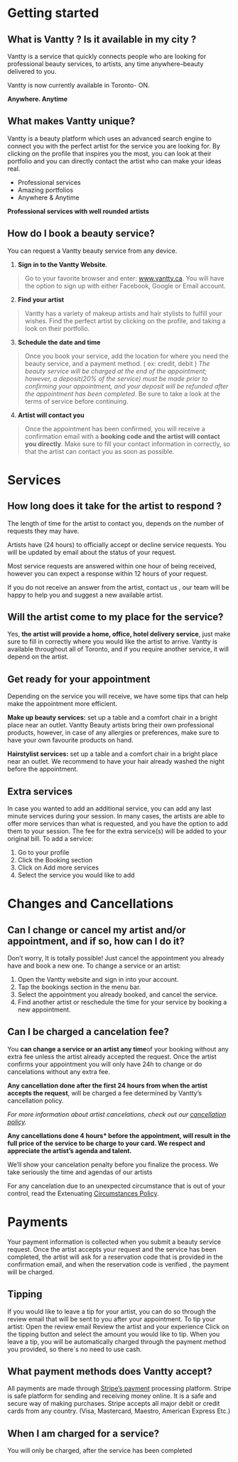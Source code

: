 # Getting started

## What is Vantty ? Is it available in my city ?

Vantty is a service that quickly connects people who are looking for professional beauty services, to artists, any time anywhere–beauty delivered to you.

Vantty is now currently available in Toronto- ON.

**Anywhere. Anytime**

## What makes Vantty unique?

Vantty is a beauty platform which uses an advanced search engine to connect you with the perfect artist for the service you are looking for. By clicking on the profile that inspires you the most, you can look at their portfolio and you can directly contact the artist who can make your ideas real.

- Professional services
- Amazing portfolios
- Anywhere & Anytime

**Professional services with well rounded artists**

## How do I book a beauty service?

You can request a Vantty beauty service from any device.

1. **Sign in to the Vantty Website**.

> Go to your favorite browser and enter: www.vantty.ca. You will have the option to sign up with either Facebook, Google or Email account.

2. **Find your artist**

> Vantty has a variety of makeup artists and hair stylists to fulfill your wishes. Find the perfect artist by clicking on the profile, and taking a look on their portfolio.

3. **Schedule the date and time**

> Once you book your service, add the location for where you need the beauty service, and a payment method.
> ( ex: credit, debit )
> _The beauty service will be charged at the end of the appointment; however, a deposit(20% of the service) must be made prior to confirming your appointment, and your deposit will be refunded after the appointment has been completed_. Be sure to take a look at the terms of service before continuing.

4. **Artist will contact you**

> Once the appointment has been confirmed, you will receive a confirmation email with a **booking code and the artist will contact you directly**.
> Make sure to fill your contact information in correctly, so that the artist can contact you as soon as possible.

# Services

## How long does it take for the artist to respond ?

The length of time for the artist to contact you, depends on the number of requests they may have.

Artists have (24 hours) to officially accept or decline service requests. You will be updated by email about the status of your request.

Most service requests are answered within one hour of being received, however you can expect a response within 12 hours of your request.

If you do not receive an answer from the artist, contact us , our team will be happy to help you and suggest a new available artist.

## Will the artist come to my place for the service?

Yes, **the artist will provide a home, office, hotel delivery service**, just make sure to fill in correctly where you would like the artist to arrive.
Vantty is available throughout all of Toronto, and if you require another service, it will depend on the artist.

## Get ready for your appointment

Depending on the service you will receive, we have some tips that can help make the appointment more efficient.

**Make up beauty services:** set up a table and a comfort chair in a bright place near an outlet.
Vantty Beauty artists bring their own professional products, however, in case of any allergies or preferences, make sure to have your own favourite products on hand.

**Hairstylist services:** set up a table and a comfort chair in a bright place near an outlet.
We recommend to have your hair already washed the night before the appointment.

## Extra services

In case you wanted to add an additional service, you can add any last minute services during your session. In many cases, the artists are able to offer more services than what is requested, and you have the option to add them to your session. The fee for the extra service(s) will be added to your original bill. To add a service:

1. Go to your profile
2. Click the Booking section
3. Click on Add more services
4. Select the service you would like to add

# Changes and Cancellations

## Can I change or cancel my artist and/or appointment, and if so, how can I do it?

Don’t worry, It is totally possible! Just cancel the appointment you already have and book a new one.
To change a service or an artist:

1. Open the Vantty website and sign in into your account.
2. Tap the bookings section in the menu bar.
3. Select the appointment you already booked, and cancel the service.
4. Find another artist or reschedule the time for your service by booking a new appointment.

## Can I be charged a cancelation fee?

You **can change a service or an artist any time**of your booking without any extra fee unless the artist already accepted the request. Once the artist confirms your appointment you will only have 24h to change or do cancelations without any extra fee.

**Any cancellation done after the first 24 hours from when the artist accepts the request**, will be charged a fee determined by Vantty’s cancellation policy.

_For more information about artist cancelations, check out our [cancellation policy](https://www.vantty.ca/cancelation_policy)._

**Any cancellations done 4 hours\* before the appointment, will result in the full price of the service to be charge to your card. We respect and appreciate the artist’s agenda and talent.**

We’ll show your cancelation penalty before you finalize the process. We take seriously the time and agendas of our artists

For any cancelation due to an unexpected circumstance that is out of your control, read the Extenuating [Circumstances Policy](https://www.vantty.com/cancelation_policy).

# Payments

Your payment information is collected when you submit a beauty service request. Once the artist accepts your request and the service has been completed, the artist will ask for a reservation code that is provided in the confirmation email, and when the reservation code is verified , the payment will be charged.

## Tipping

If you would like to leave a tip for your artist, you can do so through the review email that will be sent to you after your appointment.
To tip your artist:
Open the review email
Review the artist and your experience
Click on the tipping button and select the amount you would like to tip.
When you leave a tip, you will be automatically charged through the payment method you provided, so there´s no need to use cash.

## What payment methods does Vantty accept?

All payments are made through [Stripe’s payment](https://stripe.com/en-ca) processing platform. Stripe is safe platform for sending and receiving money online. It is a safe and secure way of making purchases.
Stripe accepts all major debit or credit cards from any country. (Visa, Mastercard, Maestro, American Express Etc.)

## When I am charged for a service?

You will only be charged, after the service has been completed
